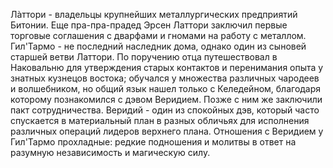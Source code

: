 Лàттори - владельцы крупнейших металлургических предприятий Битонии. Еще пра-пра-прадед Эрсен Латтори заключил первые торговые соглашения с дварфами и гномами на работу с металлом. Гил'Тармо - не последний наследник дома, однако один из сыновей старшей ветви Латтори. По поручению отца путешествовал в Наковальню для утверждения старых контактов и перенимания опыта у знатных кузнецов востока; обучался у множества различных чародеев и волшебником, но общий язык нашел только с Келедейном, благодаря которому познакомился с дэвом Веридием. Позже с ним же заключили пакт сотрудничества. Веридий - один из спокойных дэв, который часто спускается в материальный план в разных обличьях для исполнения различных операций лидеров верхнего плана. Отношения с Веридием у Гил'Тармо прохладные: редкие подношения и молитвы в ответ на разумную независимость и магическую силу. 